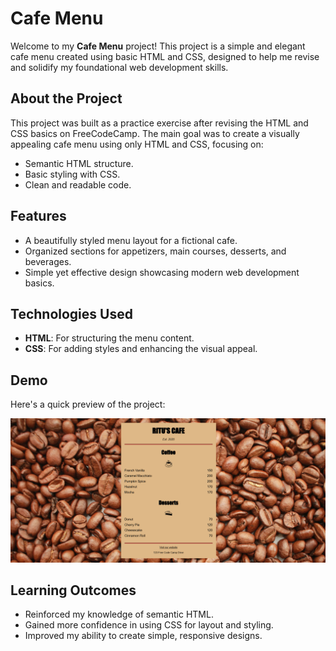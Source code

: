 # Cafe Menu

Welcome to my **Cafe Menu** project! This project is a simple and elegant cafe menu created using basic HTML and CSS, designed to help me revise and solidify my foundational web development skills.

## About the Project

This project was built as a practice exercise after revising the HTML and CSS basics on FreeCodeCamp. The main goal was to create a visually appealing cafe menu using only HTML and CSS, focusing on:

- Semantic HTML structure.
- Basic styling with CSS.
- Clean and readable code.

## Features

- A beautifully styled menu layout for a fictional cafe.
- Organized sections for appetizers, main courses, desserts, and beverages.
- Simple yet effective design showcasing modern web development basics.

## Technologies Used

- **HTML**: For structuring the menu content.
- **CSS**: For adding styles and enhancing the visual appeal.

## Demo

Here's a quick preview of the project:

![Project Screenshot](https://github.com/Rituparna-Pahal/Cafe-Menu/blob/main/Cafe%20Menu.png)

## Learning Outcomes

- Reinforced my knowledge of semantic HTML.
- Gained more confidence in using CSS for layout and styling.
- Improved my ability to create simple, responsive designs.
